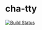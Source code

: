 # cha-tty
[![Build Status](https://travis-ci.org/Thomas-Elder/cha-tty.svg?branch=master)](https://travis-ci.org/Thomas-Elder/cha-tty)
